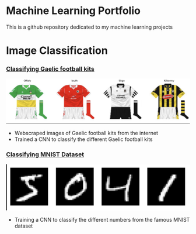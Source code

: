 # Machine Learning Portfolio

This is a github repository dedicated to my machine learning projects


# Image Classification

### [Classifying Gaelic football kits](ImageClassification/gaelicJerseys.ipynb)

![Alt text](gaelicJerseyProject.png)

- Webscraped images of Gaelic football kits from the internet
- Trained a CNN to classify the different Gaelic football kits

### [Classifying MNIST Dataset](ImageClassification/gaelicJerseys.ipynb)

![Alt text](mnist.png)

- Training a CNN to classify the different numbers from the famous MNIST dataset
